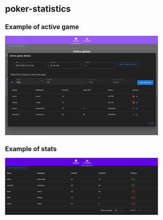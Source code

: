 # poker-statistics

## Example of active game
![active.png](active.png)

## Example of stats
![stats.png](stats.png)